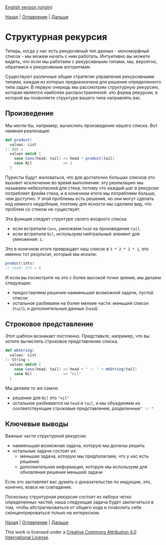 [English version (origin)](https://nrinaudo.github.io/recschemes/structural_recursion.html)

[Назад](./recursive_data_types.md) | [Оглавление](./README.md) | [Дальше](./fold.md)

# Структурная рекурсия

Теперь, когда у нас есть рекурсивный тип данных - мономорфный список - мы можем начать с ним работать. Интуитивно вы можете видеть, что если мы работаем с рекурсивными типами, мы, вероятно, обратимся к рекурсивным алгоритмам.

Существуют различные общие стратегии управления рекурсивными типами, каждая из которых предназначена для решения определенного типа задач. В первую очередь мы рассмотрим структурную рекурсию, которая является наиболее распространенной: это форма рекурсии, в которой вы позволяете структуре вашего типа направлять вас.

## Произведение

Мы могли бы, например, вычислить произведение нашего списка. Вот наивная реализация:

```scala
def product(
  values: List
): Int =
  values match {
    case Cons(head, tail) => head * product(tail)
    case Nil              => 1
  }
```

Пуристы будут жаловаться, что для достаточно больших списков это вызовет исключение во время выполнения: эту реализацию мы называем небезопасной для стека, потому что каждый шаг в рекурсии потребляет фрейм стека, и в конечном итоге мы потребляем больше, чем доступно. У этой проблемы есть решения, но они могут сделать код немного неудобным, поэтому для ясности мы сделаем вид, что проблем со стеком не существует.

Эта функция следует структуре своего входного списка:
- если встретили `Cons`, умножаем `head` на произведение `tail`.
- если встретили `Nil`, используем нейтральный элемент для умножения: `1`.

Это в конечном итоге превращает наш список в `3 * 2 * 1 * 1`, это именно тот результат, который мы искали:

```scala
product(ints)
// res0: Int = 6
```


И если вы посмотрите на это с более высокой точки зрения, мы делаем следующее:
- предоставляем решение наименьшей возможной задачи, пустой список
- остальное разбиваем на более мелкие части: меньший список (`tail`), и дополнительные данные (`head`).

## Строковое представление

Этот шаблон возникает постоянно. Представьте, например, что вы хотите вычислить строковое представление списка.

```scala
def mkString(
  values: List
): String =
  values match {
    case Cons(head, tail) => head + " :: " + mkString(tail)
    case Nil              => "nil"
  }
```

Мы делаем то же самое:
- решение для `Nil` это `"nil"`
- остальное разбивается на `head` и `tail`, и мы объединяем их соответствующие строковые представления, разделенные`" :: "`


## Ключевые выводы

Важные части структурной рекурсии:
- наименьшая возможная задача, которую мы должны решить
- остальные задачи состоят из:
  - меньшая задача, которую мы предполагаем, что у нас есть решение
  - дополнительная информация, которую мы используем для обновления решения меньшей задачи

Если это заставляет вас думать о доказательстве по индукции, это, конечно, вовсе не совпадение.

Поскольку структурная рекурсия состоит из набора четко определенных частей, наша следующая задача будет заключаться в том, чтобы абстрагироваться от общего кода и позволить себе сконцентрироваться только на интересном.

[Назад](./recursive_data_types.md) | [Оглавление](./README.md) | [Дальше](./fold.md)

This work is licensed under a <a rel="license" href="https://creativecommons.org/licenses/by/4.0/">Creative Commons Attribution 4.0 International License</a>.